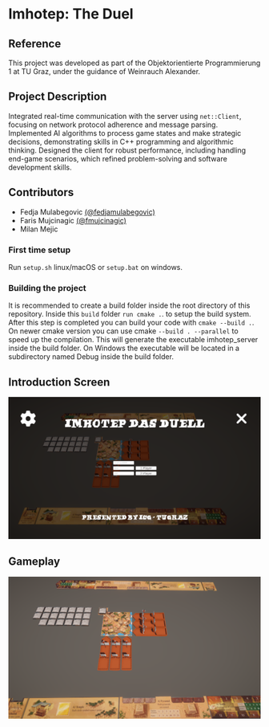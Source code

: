 # Imhotep: The Duel
 
## Reference
This project was developed as part of the  Objektorientierte Programmierung 1 at TU Graz, under the guidance of Weinrauch Alexander.
## Project Description
Integrated real-time communication with the server using ```net::Client```, focusing on network protocol adherence and message parsing. Implemented AI algorithms to process game states and make strategic decisions, demonstrating skills in C++ programming and algorithmic thinking. Designed the client for robust performance, including handling end-game scenarios, which refined problem-solving and software development skills.

## Contributors
- Fedja Mulabegovic [(@fedjamulabegovic)](https://github.com/fedjamulabegovic)
- Faris Mujcinagic [(@fmujcinagic)](https://github.com/fmujcinagic)
- Milan Mejic

### First time setup
Run ```setup.sh``` linux/macOS or ```setup.bat``` on windows. 

### Building the project
It is recommended to create a build folder inside the root directory of this repository. Inside this ```build``` folder ```run cmake .```. to setup the build system. After this step is completed you can build your code with ```cmake --build .```. On newer cmake version you can use cmake ```--build . --parallel``` to speed up the compilation.
This will generate the executable imhotep_server inside the build folder. On Windows the executable will be located in a subdirectory named Debug inside the build folder.

## Introduction Screen
![Introduction Screen](/images/introImage.png)

## Gameplay
![Gameplay](/images/gameplayImage.png)

